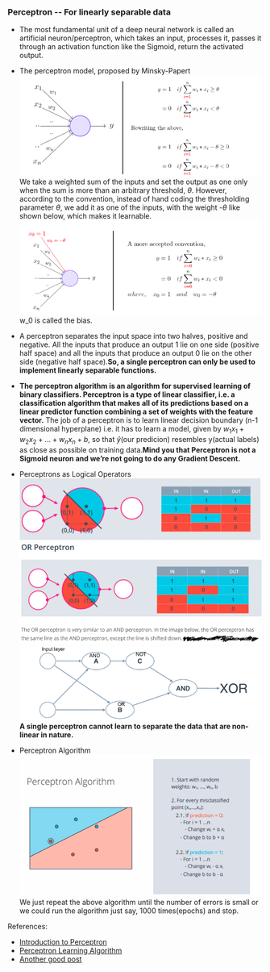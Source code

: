 ### Perceptron -- For linearly separable data

 * The most fundamental unit of a deep neural network is called an artificial neuron/perceptron, which takes an input, processes it, passes it through an activation function like the Sigmoid, return the activated output.

 * The perceptron model, proposed by Minsky-Papert ![alt text](Images/per.png) We take a weighted sum of the inputs and set the output as one only when the sum is more than an arbitrary threshold, $\theta$. However, according to the convention, instead of hand coding the thresholding parameter $\theta$, we add it as one of the inputs, with the weight -$\theta$ like shown below, which makes it learnable.![alt text](Images/per1.png) w_0 is called the bias.

 * A perceptron separates the input space into two halves, positive and negative. All the inputs that produce an output 1 lie on one side (positive half space) and all the inputs that produce an output 0 lie on the other side (negative half space).**So, a single perceptron can only be used to implement linearly separable functions.**

 * **The perceptron algorithm is an algorithm for supervised learning of binary classifiers. Perceptron is a type of linear classifier, i.e. a classification algorithm that makes all of its predictions based on a linear predictor function combining a set of weights with the feature vector.** The job of a perceptron is to learn linear decision boundary (n-1 dimensional hyperplane) i.e. it has to learn a model, given by  $w_{1}x_{1} + w_{2}x_{2}+ ...+ w_{n}x_{n} + b$, so that $\hat{y}$(our predicion) resembles y(actual labels) as close as possible on training data.**Mind you that Perceptron is not a Sigmoid neuron and we’re not going to do any Gradient Descent.**

 * Perceptrons as Logical Operators ![alt text](Images/And.png "And Perceptron") ![alt text](Images/Or.png "Or Perceptron") ![alt text](Images/XOR.png "XOR Perceptron") **A single perceptron cannot learn to separate the data that are non-linear in nature.**

 * Perceptron Algorithm ![alt text](Images/Algo.png "Perceptron Algorithm") We just repeat the above algorithm until the number of errors is small or we could run the algorithm just say, 1000 times(epochs) and stop.



References:
 * [Introduction to Perceptron](https://towardsdatascience.com/perceptron-the-artificial-neuron-4d8c70d5cc8d)
 * [Perceptron Learning Algorithm](https://towardsdatascience.com/perceptron-learning-algorithm-d5db0deab975)
 * [Another good post](https://dzone.com/articles/introduction-to-perceptron-neural-network)
